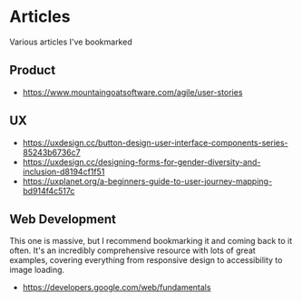 # Articles

Various articles I've bookmarked

## Product
- https://www.mountaingoatsoftware.com/agile/user-stories

## UX
- https://uxdesign.cc/button-design-user-interface-components-series-85243b6736c7
- https://uxdesign.cc/designing-forms-for-gender-diversity-and-inclusion-d8194cf1f51
- https://uxplanet.org/a-beginners-guide-to-user-journey-mapping-bd914f4c517c


## Web Development

This one is massive, but I recommend bookmarking it and coming back to it often. It's an incredibly comprehensive resource with lots of great examples, covering everything from responsive design to accessibility to image loading.
- https://developers.google.com/web/fundamentals
